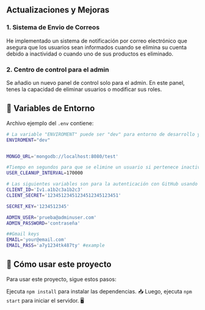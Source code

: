 ## Actualizaciones y Mejoras

### 1. Sistema de Envio de Correos
He implementado un sistema de notificación por correo electrónico que asegura que los usuarios sean informados cuando se elimina su cuenta debido a inactividad o cuando uno de sus productos es eliminado.

### 2. Centro de control para el admin
Se añadio un nuevo panel de control solo para el admin. En este panel, tenes la capacidad de eliminar usuarios o modificar sus roles.

## 📝 Variables de Entorno

Archivo ejemplo del `.env` contiene:

```bash
# La variable "ENVIROMENT" puede ser "dev" para entorno de desarrollo y "prod" para un ejemplo de produccion 
ENVIROMENT="dev"


MONGO_URL='mongodb://localhost:8080/test' 

#Tiempo en segundos para que se elimine un usuario si pertenece inactivo
USER_CLEANUP_INTERVAL=170000

# Las siguientes variables son para la autenticación con GitHub usando Passport
CLIENT_ID='Iv1.a1b2c3a1b2c3'
CLIENT_SECRET='12345123451234512345123451'

SECRET_KEY='1234512345'

ADMIN_USER='prueba@adminuser.com'
ADMIN_PASSWORD='contraseña'

##Gmail keys
EMAIL='your@email.com'
EMAIL_PASS='a7y1234tk487ty' #example 
```
## 🚀 Cómo usar este proyecto

Para usar este proyecto, sigue estos pasos:

Ejecuta `npm install` para instalar las dependencias. 📥
Luego, ejecuta `npm start` para iniciar el servidor. 🖥️
